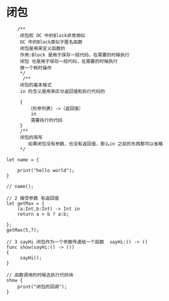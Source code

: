 # 闭包 
        
        /**
         闭包和 OC 中的Block非常相似 
         OC 中的Block类似于匿名函数
         闭包是用来定义函数的 
         作用:Block 是用于保存一段代码，在需要的时候执行
         闭包 也是用于保存一段代码，在需要的时候执行
         做一个耗时操作
         */
          /**
         闭包的基本格式 
         in 的含义是用来区分返回值和执行代码的
         
         {
            （形参列表）->（返回值）
             in 
             需要执行的代码
         }
         /**
         闭包的简写
            如果闭包没有参数，也没有返回值，那么in 之前的东西都可以省略
         */
         
         
         
```// 1 闭包没有参数 没有返回值 in 之前的都可以省略
let name = {
	
	print("hello world");
}

// name();

// 2 接受参数 有返回值
let getMax = {
	(a:Int,b:Int) -> Int in
	return a > b ? a:b;

};
getMax(5,7);

// 3 sayHi 闭包作为一个参数传递给一个函数  sayHi:() -> ()
func show(sayHi:() -> ())
{
	 sayHi();
}

// 函数调用的时候去执行代码块
show {
	print("闭包的回调");
}



```
         
